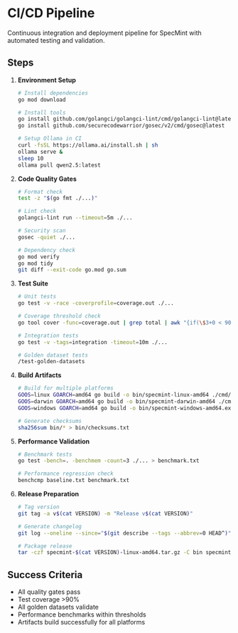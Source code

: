 # CI/CD Pipeline

Continuous integration and deployment pipeline for SpecMint with automated testing and validation.

## Steps

1. **Environment Setup**
   ```bash
   # Install dependencies
   go mod download
   
   # Install tools
   go install github.com/golangci/golangci-lint/cmd/golangci-lint@latest
   go install github.com/securecodewarrior/gosec/v2/cmd/gosec@latest
   
   # Setup Ollama in CI
   curl -fsSL https://ollama.ai/install.sh | sh
   ollama serve &
   sleep 10
   ollama pull qwen2.5:latest
   ```

2. **Code Quality Gates**
   ```bash
   # Format check
   test -z "$(go fmt ./...)"
   
   # Lint check
   golangci-lint run --timeout=5m ./...
   
   # Security scan
   gosec -quiet ./...
   
   # Dependency check
   go mod verify
   go mod tidy
   git diff --exit-code go.mod go.sum
   ```

3. **Test Suite**
   ```bash
   # Unit tests
   go test -v -race -coverprofile=coverage.out ./...
   
   # Coverage threshold check
   go tool cover -func=coverage.out | grep total | awk "{if(\$3+0 < 90) exit 1}"
   
   # Integration tests
   go test -v -tags=integration -timeout=10m ./...
   
   # Golden dataset tests
   /test-golden-datasets
   ```

4. **Build Artifacts**
   ```bash
   # Build for multiple platforms
   GOOS=linux GOARCH=amd64 go build -o bin/specmint-linux-amd64 ./cmd/specmint
   GOOS=darwin GOARCH=amd64 go build -o bin/specmint-darwin-amd64 ./cmd/specmint
   GOOS=windows GOARCH=amd64 go build -o bin/specmint-windows-amd64.exe ./cmd/specmint
   
   # Generate checksums
   sha256sum bin/* > bin/checksums.txt
   ```

5. **Performance Validation**
   ```bash
   # Benchmark tests
   go test -bench=. -benchmem -count=3 ./... > benchmark.txt
   
   # Performance regression check
   benchcmp baseline.txt benchmark.txt
   ```

6. **Release Preparation**
   ```bash
   # Tag version
   git tag -a v$(cat VERSION) -m "Release v$(cat VERSION)"
   
   # Generate changelog
   git log --oneline --since="$(git describe --tags --abbrev=0 HEAD^)" > CHANGELOG.md
   
   # Package release
   tar -czf specmint-$(cat VERSION)-linux-amd64.tar.gz -C bin specmint-linux-amd64
   ```

## Success Criteria
- All quality gates pass
- Test coverage >90%
- All golden datasets validate
- Performance benchmarks within thresholds
- Artifacts build successfully for all platforms
